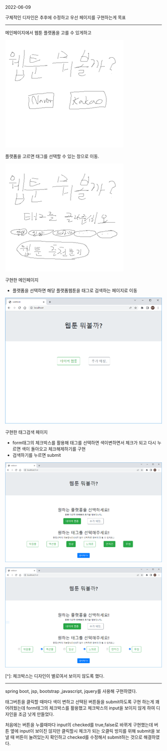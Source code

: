 2022-06-09

구체적인 디자인은 추후에 수정하고 우선 페이지를 구현하는게 목표

------------------



메인페이지에서 웹툰 플랫폼을 고를 수 있게하고

<img src="day1.assets/메인페이지.png" alt="메인페이지" style="zoom:50%;" />



플랫폼을 고르면 태그를 선택할 수 있는 창으로 이동.

<img src="day1.assets/태그 선택창.png" alt="태그 선택창" style="zoom:50%;" />



구현한 메인페이지

- 플랫폼을 선택하면 해당 플랫폼웹툰을 태그로 검색하는 페이지로 이동

![index](day1.assets/index.PNG)



구현한 태그검색 페이지

- form태그의 체크박스를 활용해 태그를 선택하면 색이변하면서 체크가 되고 다시 누르면 색이 돌아오고 체크해제하기를 구현
- 검색하기를 누르면 submit

![find](day1.assets/find.PNG)

<img src="day1.assets/findb-1654746228424.PNG" alt="findb" style="zoom:50%;" />

[^]: 체크박스는 디자인이 별로여서 보이지 않도록 했다.



--------------------------------------



spring boot, jsp, bootstrap ,javascript, jquery를 사용해 구현하였다.

태그버튼을 클릭할 때마다 색이 변하고 선택된 버튼들을 submit하도록 구현 하는게 꽤 어려웠는데 form태그의 체크박스를 활용했고 체크박스의 input을 보이지 않게 하여 디자인을 조금 낫게 만들었다.

처음에는 버튼을 누를때마다 input의 checked를 true,false로 바뀌게 구현했는데 버튼 옆에 input이 보이진 않지만 클릭할시 체크가 되는 오클릭 방지를 위해 submit을 보낼 때 버튼이 눌려있는지 확인하고 checked를 수정해서 submit하는 것으로 해결하였다.